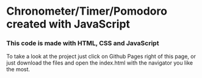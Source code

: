 <h1>Chronometer/Timer/Pomodoro created with JavaScript</h1>
<h3>This code is made with HTML, CSS and JavaScript</h3>
<p>To take a look at the project just click on Github Pages right of this page, or just download the files and open the index.html with the navigator you like the most.</p>
